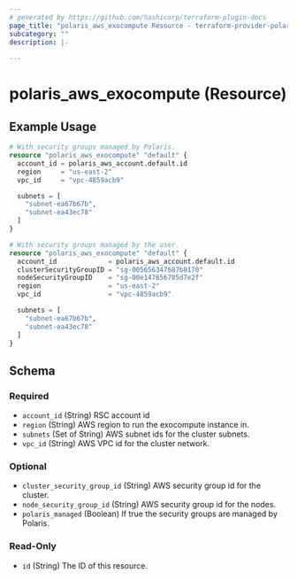 ```yaml
---
# generated by https://github.com/hashicorp/terraform-plugin-docs
page_title: "polaris_aws_exocompute Resource - terraform-provider-polaris"
subcategory: ""
description: |-
  
---
```


# polaris_aws_exocompute (Resource)



## Example Usage

```terraform
# With security groups managed by Polaris.
resource "polaris_aws_exocompute" "default" {
  account_id = polaris_aws_account.default.id
  region     = "us-east-2"
  vpc_id     = "vpc-4859acb9"

  subnets = [
    "subnet-ea67b67b",
    "subnet-ea43ec78"
  ]
}

# With security groups managed by the user.
resource "polaris_aws_exocompute" "default" {
  account_id             = polaris_aws_account.default.id
  clusterSecurityGroupID = "sg-005656347687b8170"
  nodeSecurityGroupID    = "sg-00e147656785d7e2f"
  region                 = "us-east-2"
  vpc_id                 = "vpc-4859acb9"

  subnets = [
    "subnet-ea67b67b",
    "subnet-ea43ec78"
  ]
}
```

<!-- schema generated by tfplugindocs -->
## Schema

### Required

- `account_id` (String) RSC account id
- `region` (String) AWS region to run the exocompute instance in.
- `subnets` (Set of String) AWS subnet ids for the cluster subnets.
- `vpc_id` (String) AWS VPC id for the cluster network.

### Optional

- `cluster_security_group_id` (String) AWS security group id for the cluster.
- `node_security_group_id` (String) AWS security group id for the nodes.
- `polaris_managed` (Boolean) If true the security groups are managed by Polaris.

### Read-Only

- `id` (String) The ID of this resource.


